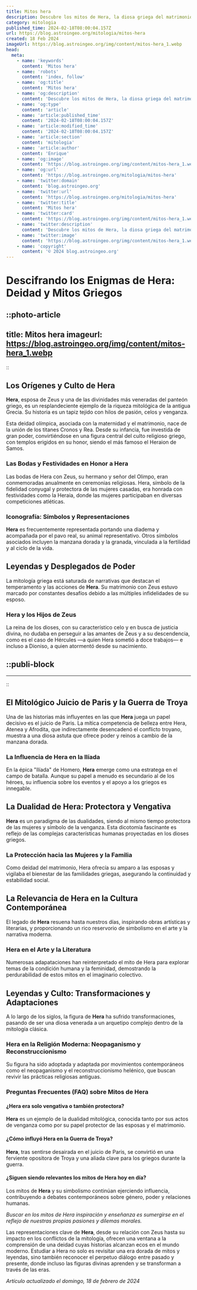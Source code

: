 ```yaml
---
title: Mitos hera
description: Descubre los mitos de Hera, la diosa griega del matrimonio, y sumérgete en su fascinante mundo de leyendas y divinidades.
category: mitologia
published_time: 2024-02-18T08:00:04.157Z
url: https://blog.astroingeo.org/mitologia/mitos-hera
created: 18 Feb 2024
imageUrl: https://blog.astroingeo.org/img/content/mitos-hera_1.webp
head:
  meta:
    - name: 'keywords'
      content: 'Mitos hera'
    - name: 'robots'
      content: 'index, follow'
    - name: 'og:title'
      content: 'Mitos hera'
    - name: 'og:description'
      content: 'Descubre los mitos de Hera, la diosa griega del matrimonio, y sumérgete en su fascinante mundo de leyendas y divinidades.'
    - name: 'og:type'
      content: 'article'
    - name: 'article:published_time'
      content: '2024-02-18T08:00:04.157Z'
    - name: 'article:modified_time'
      content: '2024-02-18T08:00:04.157Z'
    - name: 'article:section'
      content: 'mitologia'
    - name: 'article:author'
      content: 'Enrique'
    - name: 'og:image'
      content: 'https://blog.astroingeo.org/img/content/mitos-hera_1.webp'
    - name: 'og:url'
      content: 'https://blog.astroingeo.org/mitologia/mitos-hera'
    - name: 'twitter:domain'
      content: 'blog.astroingeo.org'
    - name: 'twitter:url'
      content: 'https://blog.astroingeo.org/mitologia/mitos-hera'
    - name: 'twitter:title'
      content: 'Mitos hera'
    - name: 'twitter:card'
      content: 'https://blog.astroingeo.org/img/content/mitos-hera_1.webp'
    - name: 'twitter:description'
      content: 'Descubre los mitos de Hera, la diosa griega del matrimonio, y sumérgete en su fascinante mundo de leyendas y divinidades.'
    - name: 'twitter:image'
      content: 'https://blog.astroingeo.org/img/content/mitos-hera_1.webp'
    - name: 'copyright'
      content: '© 2024 blog.astroingeo.org'
---
```

# Descifrando los Enigmas de Hera: Deidad y Mitos Griegos


::photo-article
---
title: Mitos hera
imageurl: https://blog.astroingeo.org/img/content/mitos-hera_1.webp
---
::



## Los Orígenes y Culto de Hera

**Hera**, esposa de Zeus y una de las divinidades más veneradas del panteón griego, es un resplandeciente ejemplo de la riqueza mitológica de la antigua Grecia. Su historia es un tapiz tejido con hilos de pasión, celos y venganza.

Esta deidad olímpica, asociada con la maternidad y el matrimonio, nace de la unión de los titanes Cronos y Rea. Desde su infancia, fue investida de gran poder, convirtiéndose en una figura central del culto religioso griego, con templos erigidos en su honor, siendo el más famoso el Heraion de Samos.

### Las Bodas y Festividades en Honor a Hera

Las bodas de Hera con Zeus, su hermano y señor del Olimpo, eran conmemoradas anualmente en ceremonias religiosas. Hera, símbolo de la fidelidad conyugal y protectora de las mujeres casadas, era honrada con festividades como la Heraia, donde las mujeres participaban en diversas competiciones atléticas.

### Iconografía: Símbolos y Representaciones

**Hera** es frecuentemente representada portando una diadema y acompañada por el pavo real, su animal representativo. Otros símbolos asociados incluyen la manzana dorada y la granada, vinculada a la fertilidad y al ciclo de la vida.

## Leyendas y Desplegados de Poder

La mitología griega está saturada de narrativas que destacan el temperamento y las acciones de **Hera**. Su matrimonio con Zeus estuvo marcado por constantes desafíos debido a las múltiples infidelidades de su esposo.

### Hera y los Hijos de Zeus

La reina de los dioses, con su característico celo y en busca de justicia divina, no dudaba en perseguir a las amantes de Zeus y a su descendencia, como es el caso de Hércules —a quien Hera sometió a doce trabajos— e incluso a Dioniso, a quien atormentó desde su nacimiento.


  ::publi-block
  ---
  ---
  ::
  
  

## El Mitológico Juicio de Paris y la Guerra de Troya

Una de las historias más influyentes en las que **Hera** juega un papel decisivo es el juicio de Paris. La mítica competencia de belleza entre Hera, Atenea y Afrodita, que indirectamente desencadenó el conflicto troyano, muestra a una diosa astuta que ofrece poder y reinos a cambio de la manzana dorada.

### La Influencia de Hera en la Ilíada

En la épica "Ilíada" de Homero, **Hera** emerge como una estratega en el campo de batalla. Aunque su papel a menudo es secundario al de los héroes, su influencia sobre los eventos y el apoyo a los griegos es innegable.

## La Dualidad de Hera: Protectora y Vengativa

**Hera** es un paradigma de las dualidades, siendo al mismo tiempo protectora de las mujeres y símbolo de la venganza. Esta dicotomía fascinante es reflejo de las complejas características humanas proyectadas en los dioses griegos.

### La Protección hacia las Mujeres y la Familia

Como deidad del matrimonio, Hera ofrecía su amparo a las esposas y vigilaba el bienestar de las familidades griegas, asegurando la continuidad y estabilidad social.

## La Relevancia de Hera en la Cultura Contemporánea

El legado de **Hera** resuena hasta nuestros días, inspirando obras artísticas y literarias, y proporcionando un rico reservorio de simbolismo en el arte y la narrativa moderna.

### Hera en el Arte y la Literatura

Numerosas adapataciones han reinterpretado el mito de Hera para explorar temas de la condición humana y la feminidad, demostrando la perdurabilidad de estos mitos en el imaginario colectivo.

## Leyendas y Culto: Transformaciones y Adaptaciones

A lo largo de los siglos, la figura de **Hera** ha sufrido transformaciones, pasando de ser una diosa venerada a un arquetipo complejo dentro de la mitología clásica.

### Hera en la Religión Moderna: Neopaganismo y Reconstruccionismo

Su figura ha sido adoptada y adaptada por movimientos contemporáneos como el neopaganismo y el reconstruccionismo helénico, que buscan revivir las prácticas religiosas antiguas.

### **Preguntas Frecuentes (FAQ) sobre Mitos de Hera**

#### ¿Hera era solo vengativa o también protectora?

**Hera** es un ejemplo de la dualidad mitológica, conocida tanto por sus actos de venganza como por su papel protector de las esposas y el matrimonio.

#### ¿Cómo influyó Hera en la Guerra de Troya?

**Hera**, tras sentirse desairada en el juicio de Paris, se convirtió en una ferviente opositora de Troya y una aliada clave para los griegos durante la guerra.

#### ¿Siguen siendo relevantes los mitos de Hera hoy en día?

Los mitos de **Hera** y su simbolismo continúan ejerciendo influencia, contribuyendo a debates contemporáneos sobre género, poder y relaciones humanas.

_Buscar en los mitos de Hera inspiración y enseñanza es sumergirse en el reflejo de nuestras propias pasiones y dilemas morales._

Las representaciones clave de **Hera**, desde su relación con Zeus hasta su impacto en los conflictos de la mitología, ofrecen una ventana a la comprensión de una deidad cuyas historias alcanzan ecos en el mundo moderno. Estudiar a Hera no solo es revisitar una era dorada de mitos y leyendas, sino también reconocer el perpetuo diálogo entre pasado y presente, donde incluso las figuras divinas aprenden y se transforman a través de las eras.

_Artículo actualizado el domingo, 18 de febrero de 2024_